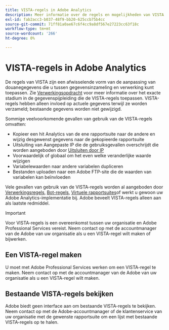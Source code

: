 ```yaml
---
title: VISTA-regels in Adobe Analytics
description: Meer informatie over de regels en mogelijkheden van VISTA.
exl-id: fab2acc3-b037-48f9-bb20-625ccb75b4cc
source-git-commit: 71ff81a0ae67c6f4cc9a8df567e27223cc63f18c
workflow-type: tm+mt
source-wordcount: '266'
ht-degree: 0%

---
```


# VISTA-regels in Adobe Analytics

De regels van VISTA zijn een afwisselende vorm van de aanpassing van douanegegevens die u tussen gegevensinzameling en verwerking kunt toepassen. Zie [Verwerkingsopdracht](processing-order.md) voor meer informatie over het exacte stadium in de gegevenspijpleiding die de VISTA-regels toepassen. VISTA-regels hebben alleen invloed op actuele gegevens terwijl ze worden verzameld; bestaande gegevens worden niet gewijzigd.

Sommige veelvoorkomende gevallen van gebruik van de VISTA-regels omvatten:

* Kopieer een hit Analytics van de ene rapportsuite naar de andere en wijzig desgewenst gegevens naar de gekopieerde rapportsuite
* Uitsluiting van Aangepaste IP die de gebruiksgevallen overschrijdt die worden aangeboden door [Uitsluiten door IP](/help/admin/admin/exclude-ip.md)
* Voorwaardelijk of globaal om het even welke veranderlijke waarde wijzigen
* Variabelewaarden naar andere variabelen dupliceren
* Bestanden uploaden naar een Adobe FTP-site die de waarden van variabelen kan beïnvloeden

Vele gevallen van gebruik van de VISTA-regels worden al aangeboden door [Verwerkingsregels](/help/admin/admin/c-manage-report-suites/c-edit-report-suites/general/c-processing-rules/processing-rules.md), [Bot-regels](/help/admin/admin/bot-removal/bot-rules.md), [Virtuele rapportsuites](/help/components/vrs/vrs-about.md)of werkt u gewoon uw Adobe Analytics-implementatie bij. Adobe beveelt VISTA-regels alleen aan als laatste redmiddel.

>[!IMPORTANT]
>
>Voor VISTA-regels is een overeenkomst tussen uw organisatie en Adobe Professional Services vereist. Neem contact op met de accountmanager van de Adobe van uw organisatie als u een VISTA-regel wilt maken of bijwerken.

## Een VISTA-regel maken

U moet met Adobe Professional Services werken om een VISTA-regel te maken. Neem contact op met de accountmanager van de Adobe van uw organisatie als u een VISTA-regel wilt maken.

## Bestaande VISTA-regels bekijken

Adobe biedt geen interface aan om bestaande VISTA-regels te bekijken. Neem contact op met de Adobe-accountmanager of de klantenservice van uw organisatie met de gewenste rapportsuite om een lijst met bestaande VISTA-regels op te halen.
